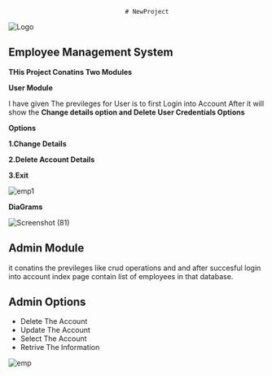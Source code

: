                                     # NewProject
   ![Logo](https://dev-to-uploads.s3.amazonaws.com/uploads/articles/th5xamgrr6se0x5ro4g6.png)                            
  ## Employee Management System
  
  **THis Project Conatins Two Modules**
  
  **User Module**

  
I have given The previleges for User is to first Login into Account After it will show the **Change details option and Delete User Credentials Options**

**Options**

**1.Change Details**

**2.Delete Account Details**

**3.Exit**

![emp1](https://github.com/naveen9390839942/NewProject/assets/129715479/899f7b53-83b7-49f3-8d42-3a36aa8f916c)

**DiaGrams**


![Screenshot (81)](https://github.com/naveen9390839942/NewProject/assets/129715479/9ba91d10-1b7f-4614-a4d9-2918e635c3fe)





## Admin Module

it conatins the previleges like crud operations and and after succesful login into account index page contain list of employees in that database.


## Admin Options
- Delete The Account
- Update The Account
- Select The Account
-  Retrive The Information



![emp](https://via.placeholder.com/468x300?text=App+Screenshot+Here)


